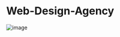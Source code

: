 # Web-Design-Agency
![image](https://github.com/rakshitgupta23/Web-Design-Agency/assets/114903166/eb54e14d-3341-4d36-9097-dcceaf347d68)
